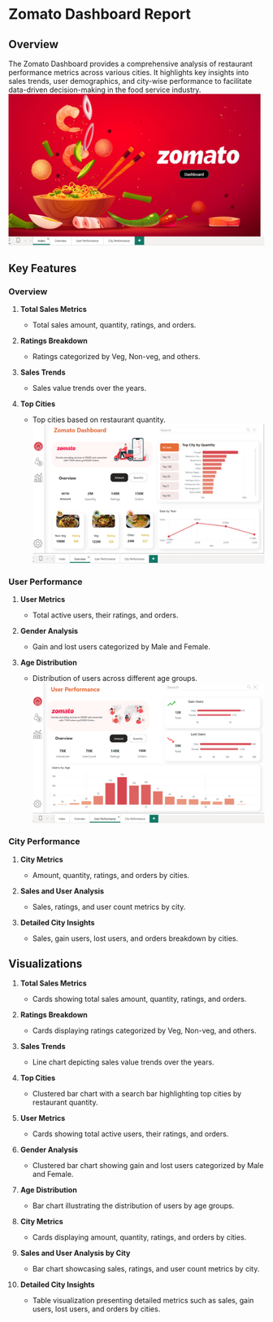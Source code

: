 # Zomato Dashboard Report

## Overview

The Zomato Dashboard provides a comprehensive analysis of restaurant performance metrics across various cities. It highlights key insights into sales trends, user demographics, and city-wise performance to facilitate data-driven decision-making in the food service industry.
![Image Description](https://github.com/Bharat74309/Zomato-Dashboard/blob/bd4001d323f1be6580b50d8567b5d42b2e05ca66/Screenshot%202024-07-14%20194555.png)
## Key Features

### Overview
1. **Total Sales Metrics**
   - Total sales amount, quantity, ratings, and orders.

2. **Ratings Breakdown**
   - Ratings categorized by Veg, Non-veg, and others.

3. **Sales Trends**
   - Sales value trends over the years.

4. **Top Cities**
   - Top cities based on restaurant quantity.
![Image Description](https://github.com/Bharat74309/Zomato-Dashboard/blob/0d27519b2a0265505a40812bd023af1e7748a7f7/Screenshot%202024-07-14%20194609.png)
### User Performance
1. **User Metrics**
   - Total active users, their ratings, and orders.

2. **Gender Analysis**
   - Gain and lost users categorized by Male and Female.

3. **Age Distribution**
   - Distribution of users across different age groups.
![Image Description](https://github.com/Bharat74309/Zomato-Dashboard/blob/3a9876f8d4e539753a0089b28fefe2f4cde056b1/Screenshot%202024-07-14%20194623.png)
### City Performance
1. **City Metrics**
   - Amount, quantity, ratings, and orders by cities.

2. **Sales and User Analysis**
   - Sales, ratings, and user count metrics by city.

3. **Detailed City Insights**
   - Sales, gain users, lost users, and orders breakdown by cities.

## Visualizations

1. **Total Sales Metrics**
   - Cards showing total sales amount, quantity, ratings, and orders.

2. **Ratings Breakdown**
   - Cards displaying ratings categorized by Veg, Non-veg, and others.

3. **Sales Trends**
   - Line chart depicting sales value trends over the years.

4. **Top Cities**
   - Clustered bar chart with a search bar highlighting top cities by restaurant quantity.

5. **User Metrics**
   - Cards showing total active users, their ratings, and orders.

6. **Gender Analysis**
   - Clustered bar chart showing gain and lost users categorized by Male and Female.

7. **Age Distribution**
   - Bar chart illustrating the distribution of users by age groups.

8. **City Metrics**
   - Cards displaying amount, quantity, ratings, and orders by cities.

9. **Sales and User Analysis by City**
   - Bar chart showcasing sales, ratings, and user count metrics by city.

10. **Detailed City Insights**
    - Table visualization presenting detailed metrics such as sales, gain users, lost users, and orders by cities.
